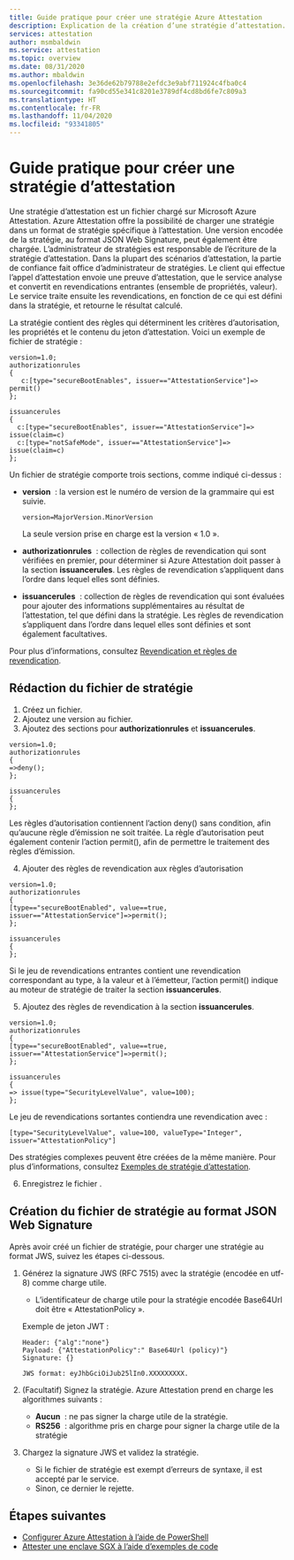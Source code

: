 ```yaml
---
title: Guide pratique pour créer une stratégie Azure Attestation
description: Explication de la création d’une stratégie d’attestation.
services: attestation
author: msmbaldwin
ms.service: attestation
ms.topic: overview
ms.date: 08/31/2020
ms.author: mbaldwin
ms.openlocfilehash: 3e36de62b79788e2efdc3e9abf711924c4fba0c4
ms.sourcegitcommit: fa90cd55e341c8201e3789df4cd8bd6fe7c809a3
ms.translationtype: HT
ms.contentlocale: fr-FR
ms.lasthandoff: 11/04/2020
ms.locfileid: "93341805"
---
```

# <a name="how-to-author-an-attestation-policy"></a>Guide pratique pour créer une stratégie d’attestation

Une stratégie d’attestation est un fichier chargé sur Microsoft Azure Attestation. Azure Attestation offre la possibilité de charger une stratégie dans un format de stratégie spécifique à l’attestation. Une version encodée de la stratégie, au format JSON Web Signature, peut également être chargée. L’administrateur de stratégies est responsable de l’écriture de la stratégie d’attestation. Dans la plupart des scénarios d’attestation, la partie de confiance fait office d’administrateur de stratégies. Le client qui effectue l’appel d’attestation envoie une preuve d’attestation, que le service analyse et convertit en revendications entrantes (ensemble de propriétés, valeur). Le service traite ensuite les revendications, en fonction de ce qui est défini dans la stratégie, et retourne le résultat calculé.

La stratégie contient des règles qui déterminent les critères d’autorisation, les propriétés et le contenu du jeton d’attestation. Voici un exemple de fichier de stratégie :

```
version=1.0;
authorizationrules
{
   c:[type="secureBootEnables", issuer=="AttestationService"]=> permit()
};

issuancerules
{
  c:[type="secureBootEnables", issuer=="AttestationService"]=> issue(claim=c)
  c:[type="notSafeMode", issuer=="AttestationService"]=> issue(claim=c)
};
```
 
Un fichier de stratégie comporte trois sections, comme indiqué ci-dessus :

- **version**  :  la version est le numéro de version de la grammaire qui est suivie. 

    ```
    version=MajorVersion.MinorVersion   
    ```

    La seule version prise en charge est la version « 1.0 ».

- **authorizationrules**  : collection de règles de revendication qui sont vérifiées en premier, pour déterminer si Azure Attestation doit passer à la section **issuancerules**. Les règles de revendication s’appliquent dans l’ordre dans lequel elles sont définies.

- **issuancerules**  : collection de règles de revendication qui sont évaluées pour ajouter des informations supplémentaires au résultat de l’attestation, tel que défini dans la stratégie. Les règles de revendication s’appliquent dans l’ordre dans lequel elles sont définies et sont également facultatives.

Pour plus d’informations, consultez [Revendication et règles de revendication](claim-rule-grammar.md).
   
## <a name="drafting-the-policy-file"></a>Rédaction du fichier de stratégie

1. Créez un fichier.
1. Ajoutez une version au fichier.
1. Ajoutez des sections pour **authorizationrules** et **issuancerules**.

  ```
  version=1.0;
  authorizationrules
  {
  =>deny();
  };
  
  issuancerules
  {
  };
  ```

  Les règles d’autorisation contiennent l’action deny() sans condition, afin qu’aucune règle d’émission ne soit traitée. La règle d’autorisation peut également contenir l’action permit(), afin de permettre le traitement des règles d’émission.
  
4. Ajouter des règles de revendication aux règles d’autorisation

  ```
  version=1.0;
  authorizationrules
  {
  [type=="secureBootEnabled", value==true, issuer=="AttestationService"]=>permit();
  };
  
  issuancerules
  {
  };
  ```

  Si le jeu de revendications entrantes contient une revendication correspondant au type, à la valeur et à l’émetteur, l’action permit() indique au moteur de stratégie de traiter la section **issuancerules**.
  
5. Ajoutez des règles de revendication à la section **issuancerules**.

  ```
  version=1.0;
  authorizationrules
  {
  [type=="secureBootEnabled", value==true, issuer=="AttestationService"]=>permit();
  };
  
  issuancerules
  {
  => issue(type="SecurityLevelValue", value=100);
  };
  ```
  
  Le jeu de revendications sortantes contiendra une revendication avec :

  ```
  [type="SecurityLevelValue", value=100, valueType="Integer", issuer="AttestationPolicy"]
  ```

  Des stratégies complexes peuvent être créées de la même manière. Pour plus d’informations, consultez [Exemples de stratégie d’attestation](policy-examples.md).
  
6. Enregistrez le fichier .

## <a name="creating-the-policy-file-in-json-web-signature-format"></a>Création du fichier de stratégie au format JSON Web Signature

Après avoir créé un fichier de stratégie, pour charger une stratégie au format JWS, suivez les étapes ci-dessous.

1. Générez la signature JWS (RFC 7515) avec la stratégie (encodée en utf-8) comme charge utile.
     - L’identificateur de charge utile pour la stratégie encodée Base64Url doit être « AttestationPolicy ».
     
     Exemple de jeton JWT :
     ```
     Header: {"alg":"none"}
     Payload: {"AttestationPolicy":" Base64Url (policy)"}
     Signature: {}

     JWS format: eyJhbGciOiJub25lIn0.XXXXXXXXX.
     ```

2. (Facultatif) Signez la stratégie. Azure Attestation prend en charge les algorithmes suivants :
     - **Aucun**  : ne pas signer la charge utile de la stratégie.
     - **RS256**  : algorithme pris en charge pour signer la charge utile de la stratégie

3. Chargez la signature JWS et validez la stratégie.
     - Si le fichier de stratégie est exempt d’erreurs de syntaxe, il est accepté par le service.
     - Sinon, ce dernier le rejette.

## <a name="next-steps"></a>Étapes suivantes
- [Configurer Azure Attestation à l’aide de PowerShell](quickstart-powershell.md)
- [Attester une enclave SGX à l’aide d’exemples de code](/samples/browse/?expanded=azure&terms=attestation)